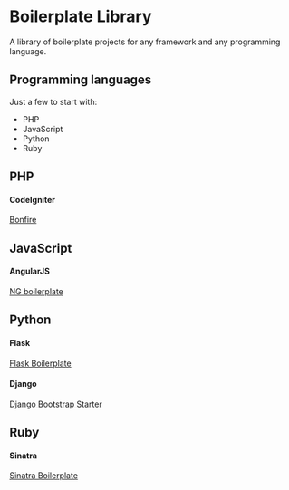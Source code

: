 # Boilerplate Library

A library of boilerplate projects for any framework and any programming language.

## Programming languages

Just a few to start with:

- PHP
- JavaScript
- Python
- Ruby

## PHP

#### CodeIgniter

[Bonfire](https://github.com/ci-bonfire/Bonfire)

## JavaScript

#### AngularJS

[NG boilerplate](https://github.com/ngbp/ng-boilerplate)

## Python

#### Flask

[Flask Boilerplate](https://github.com/mjhea0/flask-boilerplate)

#### Django

[Django Bootstrap Starter](https://github.com/sammla/django-bootstrap-starter)

## Ruby

#### Sinatra

[Sinatra Boilerplate](https://github.com/l3ck/sinatra-boilerplate)
